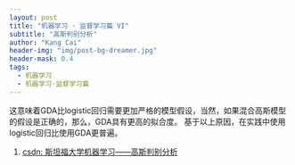 ```yaml
---
layout: post
title: "机器学习 · 监督学习篇 VI"
subtitle: "高斯判别分析"
author: "Kang Cai"
header-img: "img/post-bg-dreamer.jpg"
header-mask: 0.4
tags:
  - 机器学习
  - 机器学习·监督学习篇
---
```




这意味着GDA比logistic回归需要更加严格的模型假设，当然，如果混合高斯模型的假设是正确的，那么，GDA具有更高的拟合度。
基于以上原因，在实践中使用logistic回归比使用GDA更普遍。

1. [csdn: 斯坦福大学机器学习——高斯判别分析](https://blog.csdn.net/linkin1005/article/details/39054023)